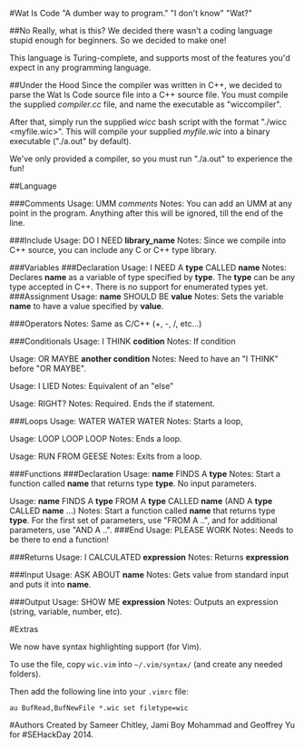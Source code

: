 #Wat Is Code
"A dumber way to program."
"I don't know"
"Wat?"

##No Really, what is this?
We decided there wasn't a coding language stupid enough for beginners.
So we decided to make one!

This language is Turing-complete, and supports most of the features you'd expect in any programming language.

##Under the Hood
Since the compiler was written in C++, we decided to parse the Wat Is Code source file into a C++ source file.
You must compile the supplied *compiler.cc* file, and name the executable as "wiccompiler".

After that, simply run the supplied *wicc* bash script with the format "./wicc <myfile.wic>".
This will compile your supplied *myfile.wic* into a binary executable ("./a.out" by default).

We've only provided a compiler, so you must run "./a.out" to experience the fun!

##Language

###Comments
Usage: UMM *comments*
Notes: You can add an UMM at any point in the program. Anything after this will be ignored, till the end of the line.

###Include
Usage: DO I NEED **library_name**
Notes: Since we compile into C++ source, you can include any C or C++ type library.

###Variables
###Declaration
Usage: I NEED A **type** CALLED **name**
Notes: Declares **name** as a variable of type specified by **type**.
The **type** can be any type accepted in C++. There is no support for enumerated types yet.
###Assignment
Usage: **name** SHOULD BE **value**
Notes: Sets the variable **name** to have a value specified by **value**.

###Operators
Notes: Same as C/C++ (+, -, /, etc...)

###Conditionals
Usage: I THINK **codition**
Notes: If condition

Usage: OR MAYBE **another condition**
Notes: Need to have an "I THINK" before "OR MAYBE".

Usage: I LIED
Notes: Equivalent of an "else"

Usage: RIGHT?
Notes: Required. Ends the if statement.

###Loops
Usage: WATER WATER WATER
Notes: Starts a loop,

Usage: LOOP LOOP LOOP
Notes: Ends a loop.

Usage: RUN FROM GEESE
Notes: Exits from a loop.

###Functions
###Declaration
Usage: **name** FINDS A **type**
Notes: Start a function called **name** that returns type **type**. No input parameters.

Usage: **name** FINDS A **type** FROM A **type** CALLED **name** (AND A **type** CALLED **name** ...)
Notes: Start a function called **name** that returns type **type**.
For the first set of parameters, use "FROM A ..", and for additional parameters, use "AND A ..".
###End
Usage: PLEASE WORK
Notes: Needs to be there to end a function!

###Returns
Usage: I CALCULATED **expression**
Notes: Returns **expression**

###Input
Usage: ASK ABOUT **name**
Notes: Gets value from standard input and puts it into **name**.

###Output
Usage: SHOW ME **expression**
Notes: Outputs an expression (string, variable, number, etc).

#Extras

We now have syntax highlighting support (for Vim).

To use the file, copy `wic.vim` into `~/.vim/syntax/` (and create any needed folders).

Then add the following line into your `.vimrc` file:

```vimscript
au BufRead,BufNewFile *.wic set filetype=wic
```

#Authors
Created by Sameer Chitley, Jami Boy Mohammad and Geoffrey Yu for #SEHackDay 2014.
